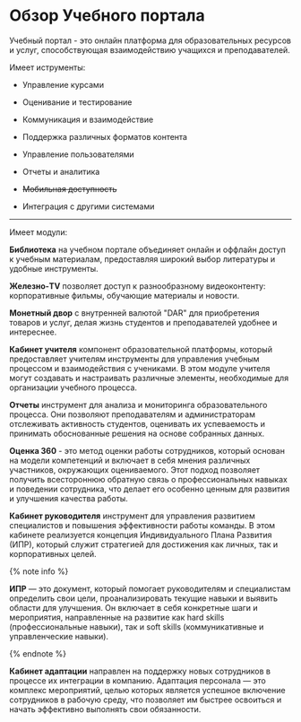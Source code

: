 # Обзор Учебного портала

Учебный портал - это онлайн платформа для образовательных ресурсов и услуг, способствующая взаимодействию учащихся и преподавателей.

Имеет иструменты:

- Управление курсами

- Оценивание и тестирование

- Коммуникация и взаимодействие

- Поддержка различных форматов контента

- Управление пользователями

- Отчеты и аналитика

- ~~Мобильная доступность~~

- Интеграция с другими системами

---

Имеет модули:

**Библиотека** на учебном портале объединяет онлайн и оффлайн доступ к учебным материалам, предоставляя широкий выбор литературы и удобные инструменты.

**Железно-TV** позволяет доступ к разнообразному видеоконтенту: корпоративные фильмы, обучающие материалы и новости.

**Монетный двор** с внутренней валютой "DAR" для приобретения товаров и услуг, делая жизнь студентов и преподавателей удобнее и интереснее.

**Кабинет учителя** компонент образовательной платформы, который предоставляет учителям инструменты для управления учебным процессом и взаимодействия с учениками. В этом модуле учителя могут создавать и настраивать различные элементы, необходимые для организации учебного процесса.

**Отчеты** инструмент для анализа и мониторинга образовательного процесса. Они позволяют преподавателям и администраторам отслеживать активность студентов, оценивать их успеваемость и принимать обоснованные решения на основе собранных данных.

**Оценка 360** - это метод оценки работы сотрудников, который основан на модели компетенций и включает в себя мнения различных участников, окружающих оцениваемого. Этот подход позволяет получить всестороннюю обратную связь о профессиональных навыках и поведении сотрудника, что делает его особенно ценным для развития и улучшения качества работы.

**Кабинет руководителя** инструмент для управления развитием специалистов и повышения эффективности работы команды. В этом кабинете реализуется концепция Индивидуального Плана Развития (ИПР), который служит стратегией для достижения как личных, так и корпоративных целей.

{% note info %}

**ИПР** — это документ, который помогает руководителям и специалистам определить свои цели, проанализировать текущие навыки и выявить области для улучшения. Он включает в себя конкретные шаги и мероприятия, направленные на развитие как hard skills (профессиональные навыки), так и soft skills (коммуникативные и управленческие навыки).

{% endnote %}

**Кабинет адаптации** направлен на поддержку новых сотрудников в процессе их интеграции в компанию. Адаптация персонала — это комплекс мероприятий, целью которых является успешное включение сотрудников в рабочую среду, что позволяет им быстрее освоиться и начать эффективно выполнять свои обязанности.